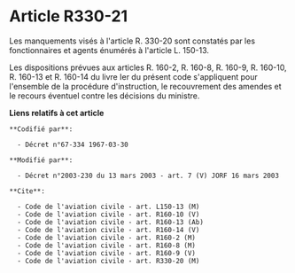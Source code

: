 # Article R330-21

Les manquements visés à l'article R. 330-20 sont constatés par les fonctionnaires et agents énumérés à l'article L. 150-13.

Les dispositions prévues aux articles R. 160-2, R. 160-8, R. 160-9, R. 160-10, R. 160-13 et R. 160-14 du livre Ier du présent
code s'appliquent pour l'ensemble de la procédure d'instruction, le recouvrement des amendes et le recours éventuel contre
les décisions du ministre.

**Liens relatifs à cet article**

	**Codifié par**:

	  - Décret n°67-334 1967-03-30

	**Modifié par**:

	  - Décret n°2003-230 du 13 mars 2003 - art. 7 (V) JORF 16 mars 2003

	**Cite**:

	  - Code de l'aviation civile - art. L150-13 (M)
	  - Code de l'aviation civile - art. R160-10 (V)
	  - Code de l'aviation civile - art. R160-13 (Ab)
	  - Code de l'aviation civile - art. R160-14 (V)
	  - Code de l'aviation civile - art. R160-2 (M)
	  - Code de l'aviation civile - art. R160-8 (M)
	  - Code de l'aviation civile - art. R160-9 (V)
	  - Code de l'aviation civile - art. R330-20 (M)
